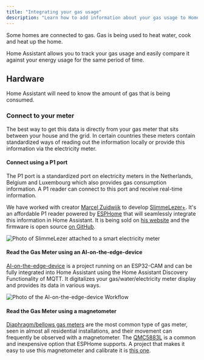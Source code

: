 ```yaml
---
title: "Integrating your gas usage"
description: "Learn how to add information about your gas usage to Home Assistant home energy management."
---
```


Some homes are connected to gas. Gas is being used to heat water, cook and heat up the home.

Home Assistant allows you to track your gas usage and easily compare it against your energy usage for the same period of time.

## Hardware

Home Assistant will need to know the amount of gas that is being consumed.

### Connect to your meter

The best way to get this data is directly from your gas meter that sits between your house and the grid. In certain countries these meters contain standardized ways of reading out the information locally or provide this information via the electricity meter.

#### Connect using a P1 port

The P1 port is a standardized port on electricity meters in the Netherlands, Belgium and Luxembourg which also provides gas consumption information. A P1 reader can connect to this port and receive real-time information.

We have worked with creator [Marcel Zuidwijk](https://www.zuidwijk.com) to develop [SlimmeLezer+](https://www.zuidwijk.com/product/slimmelezer-plus/). It's an affordable P1 reader powered by [ESPHome](https://esphome.io) that will seamlessly integrate this information in Home Assistant. It is being sold on [his website](https://www.zuidwijk.com/product/slimmelezer-plus/) and the firmware is open source [on GitHub](https://github.com/zuidwijk/dsmr).

![Photo of SlimmeLezer attached to a smart electricity meter](/images/docs/energy/slimmelezer.jpg)

#### Read the Gas Meter using an AI-on-the-edge-device

[AI-on-the-edge-device](https://github.com/jomjol/AI-on-the-edge-device) is a project running on an ESP32-CAM and can be fully integrated into Home Assistant using the Home Assistant Discovery Functionality of MQTT. It digitalizes your gas/water/electricity meter display and provides its data in various ways. 

![Photo of the AI-on-the-edge-device Workflow](/images/docs/energy/ai-on-the-edge-device.jpg)

#### Read the Gas Meter using a magnetometer

[Diaphragm/bellows gas meters](https://en.wikipedia.org/wiki/Gas_meter#Diaphragm/bellows_meters) are the most common type of gas meter, seen in almost all residential installations, and their movement can frequently be observed with a magnetometer. The [QMC5883L](https://esphome.io/components/sensor/qmc5883l.html) is a common and inexpensive option that ESPHome supports. A project that makes it easy to use this magnetometer and calibrate it is [this one](https://github.com/tronikos/esphome-magnetometer-water-gas-meter).
